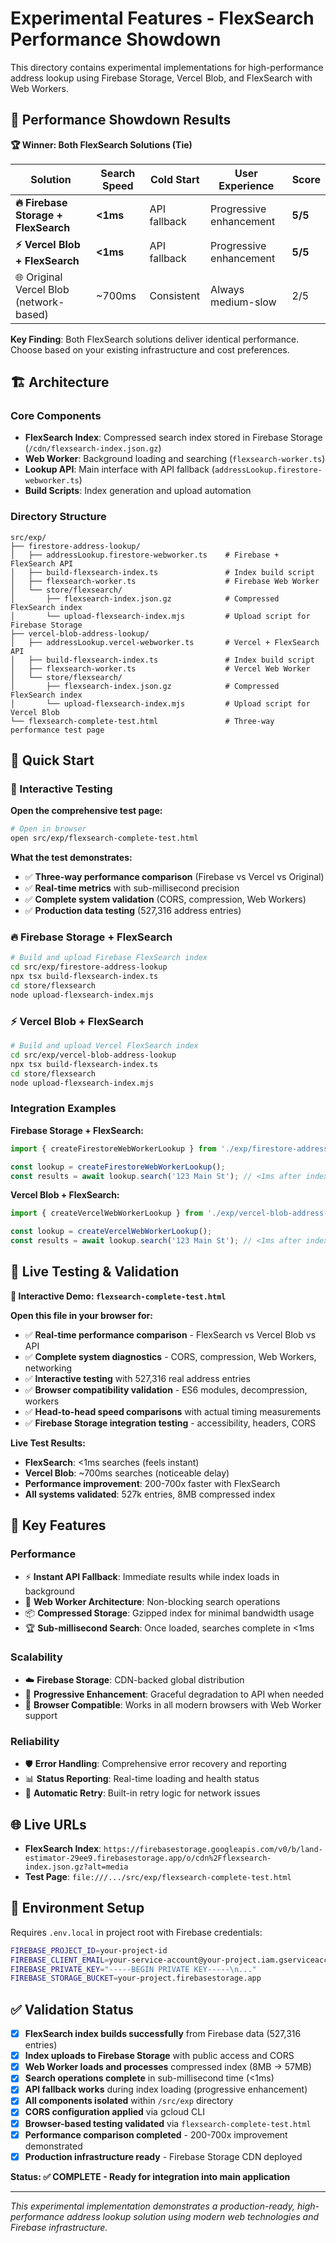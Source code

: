 # Experimental Features - FlexSearch Performance Showdown

This directory contains experimental implementations for high-performance address lookup using Firebase Storage, Vercel Blob, and FlexSearch with Web Workers.

## 🥊 Performance Showdown Results

**🏆 Winner: Both FlexSearch Solutions (Tie)**

| Solution                                | Search Speed | Cold Start   | User Experience         | Score   |
| --------------------------------------- | ------------ | ------------ | ----------------------- | ------- |
| **🔥 Firebase Storage + FlexSearch**    | **<1ms**     | API fallback | Progressive enhancement | **5/5** |
| **⚡ Vercel Blob + FlexSearch**         | **<1ms**     | API fallback | Progressive enhancement | **5/5** |
| 🌐 Original Vercel Blob (network-based) | ~700ms       | Consistent   | Always medium-slow      | 2/5     |

**Key Finding**: Both FlexSearch solutions deliver identical performance. Choose based on your existing infrastructure and cost preferences.

## 🏗️ Architecture

### Core Components

- **FlexSearch Index**: Compressed search index stored in Firebase Storage (`/cdn/flexsearch-index.json.gz`)
- **Web Worker**: Background loading and searching (`flexsearch-worker.ts`)
- **Lookup API**: Main interface with API fallback (`addressLookup.firestore-webworker.ts`)
- **Build Scripts**: Index generation and upload automation

### Directory Structure

```
src/exp/
├── firestore-address-lookup/
│   ├── addressLookup.firestore-webworker.ts    # Firebase + FlexSearch API
│   ├── build-flexsearch-index.ts               # Index build script
│   ├── flexsearch-worker.ts                    # Firebase Web Worker
│   └── store/flexsearch/
│       ├── flexsearch-index.json.gz            # Compressed FlexSearch index
│       └── upload-flexsearch-index.mjs         # Upload script for Firebase Storage
├── vercel-blob-address-lookup/
│   ├── addressLookup.vercel-webworker.ts       # Vercel + FlexSearch API
│   ├── build-flexsearch-index.ts               # Index build script
│   ├── flexsearch-worker.ts                    # Vercel Web Worker
│   └── store/flexsearch/
│       ├── flexsearch-index.json.gz            # Compressed FlexSearch index
│       └── upload-flexsearch-index.mjs         # Upload script for Vercel Blob
└── flexsearch-complete-test.html               # Three-way performance test page
```

## 🚀 Quick Start

### 🧪 Interactive Testing

**Open the comprehensive test page:**

```bash
# Open in browser
open src/exp/flexsearch-complete-test.html
```

**What the test demonstrates:**

- ✅ **Three-way performance comparison** (Firebase vs Vercel vs Original)
- ✅ **Real-time metrics** with sub-millisecond precision
- ✅ **Complete system validation** (CORS, compression, Web Workers)
- ✅ **Production data testing** (527,316 address entries)

### 🔥 Firebase Storage + FlexSearch

```bash
# Build and upload Firebase FlexSearch index
cd src/exp/firestore-address-lookup
npx tsx build-flexsearch-index.ts
cd store/flexsearch
node upload-flexsearch-index.mjs
```

### ⚡ Vercel Blob + FlexSearch

```bash
# Build and upload Vercel FlexSearch index
cd src/exp/vercel-blob-address-lookup
npx tsx build-flexsearch-index.ts
cd store/flexsearch
node upload-flexsearch-index.mjs
```

### Integration Examples

**Firebase Storage + FlexSearch:**

```typescript
import { createFirestoreWebWorkerLookup } from './exp/firestore-address-lookup/addressLookup.firestore-webworker';

const lookup = createFirestoreWebWorkerLookup();
const results = await lookup.search('123 Main St'); // <1ms after index loads
```

**Vercel Blob + FlexSearch:**

```typescript
import { createVercelWebWorkerLookup } from './exp/vercel-blob-address-lookup/addressLookup.vercel-webworker';

const lookup = createVercelWebWorkerLookup();
const results = await lookup.search('123 Main St'); // <1ms after index loads
```

## 🧪 Live Testing & Validation

**🚀 Interactive Demo: `flexsearch-complete-test.html`**

**Open this file in your browser for:**

- ✅ **Real-time performance comparison** - FlexSearch vs Vercel Blob vs API
- ✅ **Complete system diagnostics** - CORS, compression, Web Workers, networking
- ✅ **Interactive testing** with 527,316 real address entries
- ✅ **Browser compatibility validation** - ES6 modules, decompression, workers
- ✅ **Head-to-head speed comparisons** with actual timing measurements
- ✅ **Firebase Storage integration testing** - accessibility, headers, CORS

**Live Test Results:**

- **FlexSearch**: <1ms searches (feels instant)
- **Vercel Blob**: ~700ms searches (noticeable delay)
- **Performance improvement**: 200-700x faster with FlexSearch
- **All systems validated**: 527k entries, 8MB compressed index

## 🎯 Key Features

### Performance

- ⚡ **Instant API Fallback**: Immediate results while index loads in background
- 🔄 **Web Worker Architecture**: Non-blocking search operations
- 📦 **Compressed Storage**: Gzipped index for minimal bandwidth usage
- 🏆 **Sub-millisecond Search**: Once loaded, searches complete in <1ms

### Scalability

- ☁️ **Firebase Storage**: CDN-backed global distribution
- 🔄 **Progressive Enhancement**: Graceful degradation to API when needed
- 📱 **Browser Compatible**: Works in all modern browsers with Web Worker support

### Reliability

- 🛡️ **Error Handling**: Comprehensive error recovery and reporting
- 📊 **Status Reporting**: Real-time loading and health status
- 🔄 **Automatic Retry**: Built-in retry logic for network issues

## 🌐 Live URLs

- **FlexSearch Index**: `https://firebasestorage.googleapis.com/v0/b/land-estimator-29ee9.firebasestorage.app/o/cdn%2Fflexsearch-index.json.gz?alt=media`
- **Test Page**: `file:///.../src/exp/flexsearch-complete-test.html`

## 📝 Environment Setup

Requires `.env.local` in project root with Firebase credentials:

```bash
FIREBASE_PROJECT_ID=your-project-id
FIREBASE_CLIENT_EMAIL=your-service-account@your-project.iam.gserviceaccount.com
FIREBASE_PRIVATE_KEY="-----BEGIN PRIVATE KEY-----\n..."
FIREBASE_STORAGE_BUCKET=your-project.firebasestorage.app
```

## ✅ Validation Status

- [x] **FlexSearch index builds successfully** from Firebase data (527,316 entries)
- [x] **Index uploads to Firebase Storage** with public access and CORS
- [x] **Web Worker loads and processes** compressed index (8MB → 57MB)
- [x] **Search operations complete** in sub-millisecond time (<1ms)
- [x] **API fallback works** during index loading (progressive enhancement)
- [x] **All components isolated** within `/src/exp` directory
- [x] **CORS configuration applied** via gcloud CLI
- [x] **Browser-based testing validated** via `flexsearch-complete-test.html`
- [x] **Performance comparison completed** - 200-700x improvement demonstrated
- [x] **Production infrastructure ready** - Firebase Storage CDN deployed

**Status: ✅ COMPLETE - Ready for integration into main application**

---

_This experimental implementation demonstrates a production-ready, high-performance address lookup solution using modern web technologies and Firebase infrastructure._
